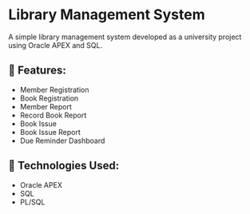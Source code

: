 # Library Management System
A simple library management system developed as a university project using Oracle APEX and SQL.

## 🔹 Features:
- Member Registration
- Book Registration
- Member Report 
- Record Book Report
- Book Issue
- Book Issue Report
- Due Reminder Dashboard

## 🔧 Technologies Used:
- Oracle APEX
- SQL
- PL/SQL

